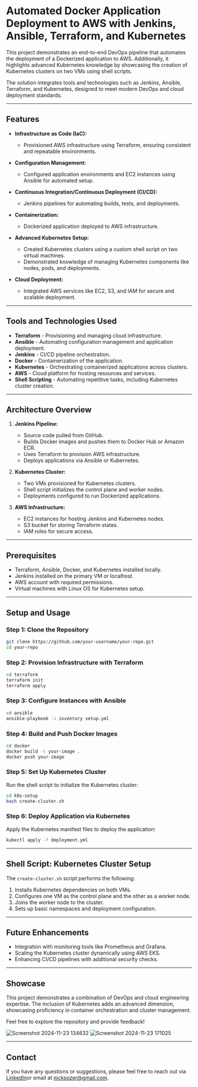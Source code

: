 
# Automated Docker Application Deployment to AWS with Jenkins, Ansible, Terraform, and Kubernetes

This project demonstrates an end-to-end DevOps pipeline that automates the deployment of a Dockerized application to AWS. Additionally, it highlights advanced Kubernetes knowledge by showcasing the creation of Kubernetes clusters on two VMs using shell scripts. 

The solution integrates tools and technologies such as Jenkins, Ansible, Terraform, and Kubernetes, designed to meet modern DevOps and cloud deployment standards. 

---

## Features

- **Infrastructure as Code (IaC):**  
  - Provisioned AWS infrastructure using Terraform, ensuring consistent and repeatable environments.
  
- **Configuration Management:**  
  - Configured application environments and EC2 instances using Ansible for automated setup.
  
- **Continuous Integration/Continuous Deployment (CI/CD):**  
  - Jenkins pipelines for automating builds, tests, and deployments.

- **Containerization:**  
  - Dockerized application deployed to AWS infrastructure.
  
- **Advanced Kubernetes Setup:**  
  - Created Kubernetes clusters using a custom shell script on two virtual machines.
  - Demonstrated knowledge of managing Kubernetes components like nodes, pods, and deployments.

- **Cloud Deployment:**  
  - Integrated AWS services like EC2, S3, and IAM for secure and scalable deployment.

---

## Tools and Technologies Used

- **Terraform** - Provisioning and managing cloud infrastructure.  
- **Ansible** - Automating configuration management and application deployment.  
- **Jenkins** - CI/CD pipeline orchestration.  
- **Docker** - Containerization of the application.  
- **Kubernetes** - Orchestrating containerized applications across clusters.  
- **AWS** - Cloud platform for hosting resources and services.  
- **Shell Scripting** - Automating repetitive tasks, including Kubernetes cluster creation.  

---

## Architecture Overview

1. **Jenkins Pipeline:**  
   - Source code pulled from GitHub.  
   - Builds Docker images and pushes them to Docker Hub or Amazon ECR.  
   - Uses Terraform to provision AWS infrastructure.  
   - Deploys applications via Ansible or Kubernetes.

2. **Kubernetes Cluster:**  
   - Two VMs provisioned for Kubernetes clusters.  
   - Shell script initializes the control plane and worker nodes.  
   - Deployments configured to run Dockerized applications.

3. **AWS Infrastructure:**  
   - EC2 instances for hosting Jenkins and Kubernetes nodes.  
   - S3 bucket for storing Terraform states.  
   - IAM roles for secure access.

---

## Prerequisites

- Terraform, Ansible, Docker, and Kubernetes installed locally.  
- Jenkins installed on the primary VM or localhost.  
- AWS account with required permissions.  
- Virtual machines with Linux OS for Kubernetes setup.  

---

## Setup and Usage

### Step 1: Clone the Repository
```bash
git clone https://github.com/your-username/your-repo.git
cd your-repo
```

### Step 2: Provision Infrastructure with Terraform
```bash
cd terraform
terraform init
terraform apply
```

### Step 3: Configure Instances with Ansible
```bash
cd ansible
ansible-playbook -i inventory setup.yml
```

### Step 4: Build and Push Docker Images
```bash
cd docker
docker build -t your-image .
docker push your-image
```

### Step 5: Set Up Kubernetes Cluster
Run the shell script to initialize the Kubernetes cluster:
```bash
cd k8s-setup
bash create-cluster.sh
```

### Step 6: Deploy Application via Kubernetes
Apply the Kubernetes manifest files to deploy the application:
```bash
kubectl apply -f deployment.yml
```

---

## Shell Script: Kubernetes Cluster Setup

The `create-cluster.sh` script performs the following:  
1. Installs Kubernetes dependencies on both VMs.  
2. Configures one VM as the control plane and the other as a worker node.  
3. Joins the worker node to the cluster.  
4. Sets up basic namespaces and deployment configuration.

---

## Future Enhancements

- Integration with monitoring tools like Prometheus and Grafana.  
- Scaling the Kubernetes cluster dynamically using AWS EKS.  
- Enhancing CI/CD pipelines with additional security checks.

---

## Showcase

This project demonstrates a combination of DevOps and cloud engineering expertise. The inclusion of Kubernetes adds an advanced dimension, showcasing proficiency in container orchestration and cluster management.

Feel free to explore the repository and provide feedback!

![Screenshot 2024-11-23 134632](https://github.com/user-attachments/assets/135248dc-c48b-404b-8773-88d35cd0070d)
![Screenshot 2024-11-23 171025](https://github.com/user-attachments/assets/b18e1f80-dd03-497a-abcc-b4ca5c860e75)

---

## Contact

If you have any questions or suggestions, please feel free to reach out via [LinkedIn](https://www.linkedin.com/in/nurhaksozer)or email at nicksozer@gmail.com.
